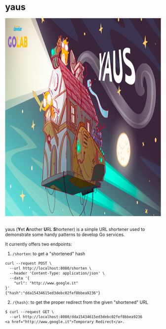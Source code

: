# yaus

<div align="center">
<img widht="1280" height="640" src="assets/logo.jpg">
</div>

<br />

yaus (**Y**et **A**nother **U**RL **S**hortener) is a simple URL shortener used to demonstrate some handy patterns to develop Go services.

It currently offers two endpoints:

1) `/shorten`: to get a "shortened" hash

```
curl --request POST \
  --url http://localhost:8080/shorten \
  --header 'Content-Type: application/json' \
  --data '{
	"url": "http://www.google.it"
}'
{"hash":"dda15434615ed3debc02fef8bbea9236"}
```

2) `/{hash}`: to get the proper redirect from the given "shortened" URL

```
$ curl --request GET \
  --url http://localhost:8080/dda15434615ed3debc02fef8bbea9236
<a href="http://www.google.it">Temporary Redirect</a>.
```